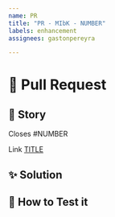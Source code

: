 ```yaml
---
name: PR 
title: "PR - MIbK - NUMBER"
labels: enhancement
assignees: gastonpereyra

---
```


# :speech_balloon: Pull Request

## :link: Story
Closes #NUMBER

Link [TITLE](https://github.com/gastonpereyra/map-items-by-keys/issues/NUMBER)

## :sparkles: Solution

## :checkered_flag: How to Test it

